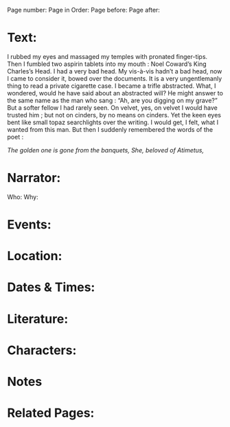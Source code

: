 Page number:
Page in Order:
Page before:
Page after:

# Text:
I rubbed my eyes and massaged my temples with pronated finger-tips. Then I fumbled two aspirin tablets into my mouth : Noel Coward’s King Charles’s Head. I had a very bad head. My vis-à-vis hadn’t a bad head, now I came to consider it, bowed over the documents. It is a very ungentlemanly thing to read a private cigarette case. I became a trifle abstracted. What, I wondered, would he have said about an abstracted will? He might answer to the same name as the man who sang : “Ah, are you digging on my grave?” But a softer fellow I had rarely seen. On velvet, yes, on velvet I would have trusted him ; but not on cinders, by no means on cinders. Yet the keen eyes bent like small topaz searchlights over the writing. I would get, I felt, what I wanted from this man. But then I suddenly remembered the words of the poet :

*The golden one is gone from the banquets,
She, beloved of Atimetus,*

# Narrator:
Who:
Why:

# Events:

# Location:

# Dates & Times:

# Literature:

# Characters:

# Notes

# Related Pages:
